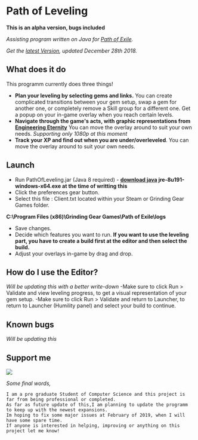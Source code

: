 # Path of Leveling
**This is an alpha version, bugs included**

*Assisting program written on Java for [Path of Exile](https://www.pathofexile.com/game).*

*Get the [latest Version](https://github.com/karakasis/Path-of-Leveling/releases/tag/v0.4-alpha), updated December 28th 2018.*

## What does it do

This programm currently does three things!
- **Plan your leveling by selecting gems and links.** You can create complicated transitions between your gem setup, swap a gem for another one, or completely remove a Skill group for a different one. Get a popup on your in-game overlay when you reach certain levels.
- **Navigate through the game's acts, with graphic representations from [Engineering Eternity](https://www.youtube.com/channel/UCaFHfrY-6uGSAvmczp_7a6Q/featured)** You can move the overlay around to suit your own needs. *Supporting only 1080p at this moment*
- **Track your XP and find out when you are under/overleveled**. You can move the overlay around to suit your own needs. 

## Launch

- Run PathOfLeveling.jar (Java 8 required) - **[download java](https://www.oracle.com/technetwork/java/javase/downloads/jre8-downloads-2133155.html) jre-8u191-windows-x64.exe at the time of writting this**
- Click the preferences gear button.
- Select this file : Client.txt located within your Steam or Grinding Gear Games folder. 

**C:\Program Files (x86)\Grinding Gear Games\Path of Exile\logs**
- Save changes.
- Decide which features you want to run. **If you want to use the leveling part, you have to create a build first at the editor and then select the build.**
- Adjust your overlays in-game by drag and drop.

## How do I use the Editor?
*Will be updating this with a better write-down*
-Make sure to click Run > Validate and view leveling progress, to get a visual representation of your gem setup.
-Make sure to click Run > Validate and return to Launcher, to return to Launcher (Humility panel) and select your build to continue.

## Known bugs
*Will be updating this*

## Support me

[![](https://cdn.iconscout.com/icon/free/png-256/paypal-5-226456.png)](https://www.paypal.com/cgi-bin/webscr?cmd=_s-xclick&hosted_button_id=XKQ7R4AWWVFR4)

*Some final words,*
  
    I am a pre graduate Student of Computer Science and this project is far from being professional or completed.
    As far as future update of this,I am planning to update the programm to keep up with the newest expansions. 
    Im hoping to fix some major issues at February of 2019, when I will have some spare time.
    If anyone is interested in helping, improving or anything on this project let me know!
